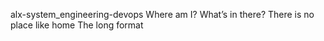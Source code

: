 alx-system_engineering-devops
Where am I?
What’s in there?
There is no place like home
The long format
